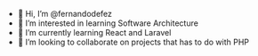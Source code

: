 - 👋 Hi, I’m @fernandodefez
- 👀 I’m interested in learning Software Architecture
- 🌱 I’m currently learning React and Laravel
- 💞️ I’m looking to collaborate on projects that has to do with PHP

<!---
fernandodefez/fernandodefez is a ✨ special ✨ repository because its `README.md` (this file) appears on your GitHub profile.
You can click the Preview link to take a look at your changes.
--->
